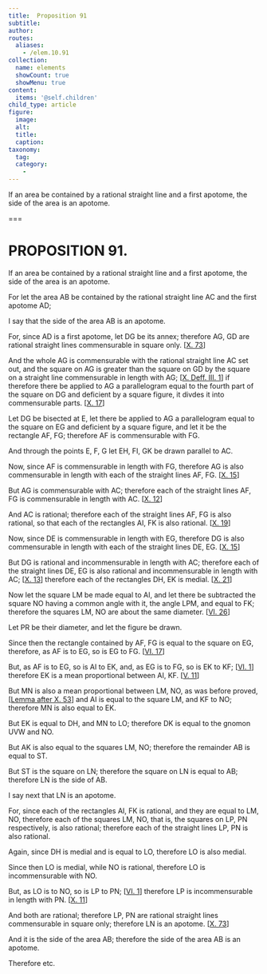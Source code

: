 ```yaml
---
title:  Proposition 91
subtitle: 
author:
routes:
  aliases:
    - /elem.10.91
collection:
  name: elements
  showCount: true
  showMenu: true
content:
  items: '@self.children'
child_type: article
figure:
  image:
  alt:
  title:
  caption:
taxonomy:
  tag:
  category:
    - 
---
```


<p><hi rend="ital">If an area be contained by a rational straight line and a first apotome, the <quote>side</quote>
 of the area is an apotome</hi>. </p>

===

<h1>PROPOSITION 91.</h1>
<p><span class="ital">If an area be contained by a rational straight line and a first apotome, the <quote>side</quote>
 of the area is an apotome</span>. </p>

<p>For let the area <span class="ital">AB</span> be contained by the rational straight line <span class="ital">AC</span> and the first apotome <span class="ital">AD</span>; </p>

<p>I say that the <quote>side</quote>
 of the area <span class="ital">AB</span> is an apotome. <pb n="191"/></p>

<p>For, since <span class="ital">AD</span> is a first apotome, let <span class="ital">DG</span> be its annex; therefore <span class="ital">AG</span>, <span class="ital">GD</span> are rational straight lines commensurable in square only. [<a href="/elem.10.73">X. 73</a>] </p>

<p>And the whole <span class="ital">AG</span> is commensurable with the rational straight line <span class="ital">AC</span> set out, and the square on <span class="ital">AG</span> is greater than the square on <span class="ital">GD</span> by the square on a straight line commensurable in length with <span class="ital">AG</span>; [<a href="/elem.10.def.3.1">X. Deff. III. 1</a>] if therefore there be applied to <span class="ital">AG</span> a parallelogram equal to the fourth part of the square on <span class="ital">DG</span> and deficient by a square figure, it divdes it into commensurable parts. [<a href="/elem.10.17">X. 17</a>] 
      </p>

<p>Let <span class="ital">DG</span> be bisected at <span class="ital">E</span>, let there be applied to <span class="ital">AG</span> a parallelogram equal to the square on <span class="ital">EG</span> and deficient by a square figure, and let it be the rectangle <span class="ital">AF</span>, <span class="ital">FG</span>; therefore <span class="ital">AF</span> is commensurable with <span class="ital">FG</span>. </p>

<p>And through the points <span class="ital">E</span>, <span class="ital">F</span>, <span class="ital">G</span> let <span class="ital">EH</span>, <span class="ital">FI</span>, <span class="ital">GK</span> be drawn parallel to <span class="ital">AC</span>. </p>

<p>Now, since <span class="ital">AF</span> is commensurable in length with <span class="ital">FG</span>, therefore <span class="ital">AG</span> is also commensurable in length with each of the straight lines <span class="ital">AF</span>, <span class="ital">FG</span>. [<a href="/elem.10.15">X. 15</a>] </p>

<p>But <span class="ital">AG</span> is commensurable with <span class="ital">AC</span>; therefore each of the straight lines <span class="ital">AF</span>, <span class="ital">FG</span> is commensurable in length with <span class="ital">AC</span>. [<a href="/elem.10.12">X. 12</a>] <pb n="192"/></p>

<p>And <span class="ital">AC</span> is rational; therefore each of the straight lines <span class="ital">AF</span>, <span class="ital">FG</span> is also rational, so that each of the rectangles <span class="ital">AI</span>, <span class="ital">FK</span> is also rational. [<a href="/elem.10.19">X. 19</a>] </p>

<p>Now, since <span class="ital">DE</span> is commensurable in length with <span class="ital">EG</span>, therefore <span class="ital">DG</span> is also commensurable in length with each of the straight lines <span class="ital">DE</span>, <span class="ital">EG</span>. [<a href="/elem.10.15">X. 15</a>] </p>

<p>But <span class="ital">DG</span> is rational and incommensurable in length with <span class="ital">AC</span>; therefore each of the straight lines <span class="ital">DE</span>, <span class="ital">EG</span> is also rational and incommensurable in length with <span class="ital">AC</span>; [<a href="/elem.10.13">X. 13</a>] therefore each of the rectangles <span class="ital">DH</span>, <span class="ital">EK</span> is medial. [<a href="/elem.10.21">X. 21</a>] </p>

<p>Now let the square <span class="ital">LM</span> be made equal to <span class="ital">AI</span>, and let there be subtracted the square <span class="ital">NO</span> having a common angle with it, the angle <span class="ital">LPM</span>, and equal to <span class="ital">FK</span>; therefore the squares <span class="ital">LM</span>, <span class="ital">NO</span> are about the same diameter. [<a href="/elem.6.26">VI. 26</a>] </p>

<p>Let <span class="ital">PR</span> be their diameter, and let the figure be drawn. </p>

<p>Since then the rectangle contained by <span class="ital">AF</span>, <span class="ital">FG</span> is equal to the square on <span class="ital">EG</span>, therefore, as <span class="ital">AF</span> is to <span class="ital">EG</span>, so is <span class="ital">EG</span> to <span class="ital">FG</span>. [<a href="/elem.6.17">VI. 17</a>] </p>

<p>But, as <span class="ital">AF</span> is to <span class="ital">EG</span>, so is <span class="ital">AI</span> to <span class="ital">EK</span>, and, as <span class="ital">EG</span> is to <span class="ital">FG</span>, so is <span class="ital">EK</span> to <span class="ital">KF</span>; [<a href="/elem.6.1">VI. 1</a>] therefore <span class="ital">EK</span> is a mean proportional between <span class="ital">AI</span>, <span class="ital">KF</span>. [<a href="/elem.5.11">V. 11</a>] </p>

<p>But <span class="ital">MN</span> is also a mean proportional between <span class="ital">LM</span>, <span class="ital">NO</span>, as was before proved, [<a href="/elem.10.53.l.1">Lemma after X. 53</a>] and <span class="ital">AI</span> is equal to the square <span class="ital">LM</span>, and <span class="ital">KF</span> to <span class="ital">NO</span>; therefore <span class="ital">MN</span> is also equal to <span class="ital">EK</span>. </p>

<p>But <span class="ital">EK</span> is equal to <span class="ital">DH</span>, and <span class="ital">MN</span> to <span class="ital">LO</span>; therefore <span class="ital">DK</span> is equal to the gnomon <span class="ital">UVW</span> and <span class="ital">NO</span>. </p>

<p>But <span class="ital">AK</span> is also equal to the squares <span class="ital">LM</span>, <span class="ital">NO</span>; therefore the remainder <span class="ital">AB</span> is equal to <span class="ital">ST</span>. </p>

<p>But <span class="ital">ST</span> is the square on <span class="ital">LN</span>; therefore the square on <span class="ital">LN</span> is equal to <span class="ital">AB</span>; therefore <span class="ital">LN</span> is the <quote>side</quote>
 of <span class="ital">AB</span>. <pb n="193"/></p>

<p>I say next that <span class="ital">LN</span> is an apotome. </p>

<p>For, since each of the rectangles <span class="ital">AI</span>, <span class="ital">FK</span> is rational, and they are equal to <span class="ital">LM</span>, <span class="ital">NO</span>, therefore each of the squares <span class="ital">LM</span>, <span class="ital">NO</span>, that is, the squares on <span class="ital">LP</span>, <span class="ital">PN</span> respectively, is also rational; therefore each of the straight lines <span class="ital">LP</span>, <span class="ital">PN</span> is also rational. </p>

<p>Again, since <span class="ital">DH</span> is medial and is equal to <span class="ital">LO</span>, therefore <span class="ital">LO</span> is also medial. </p>

<p>Since then <span class="ital">LO</span> is medial, while <span class="ital">NO</span> is rational, therefore <span class="ital">LO</span> is incommensurable with <span class="ital">NO</span>. </p>

<p>But, as <span class="ital">LO</span> is to <span class="ital">NO</span>, so is <span class="ital">LP</span> to <span class="ital">PN</span>; [<a href="/elem.6.1">VI. 1</a>] therefore <span class="ital">LP</span> is incommensurable in length with <span class="ital">PN</span>. [<a href="/elem.10.11">X. 11</a>] </p>

<p>And both are rational; therefore <span class="ital">LP</span>, <span class="ital">PN</span> are rational straight lines commensurable in square only; therefore <span class="ital">LN</span> is an apotome. [<a href="/elem.10.73">X. 73</a>] </p>

<p>And it is the <quote>side</quote>
 of the area <span class="ital">AB</span>; therefore the <quote>side</quote>
 of the area <span class="ital">AB</span> is an apotome. </p>

<p>Therefore etc.</p>
